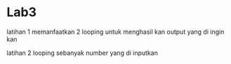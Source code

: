 # Lab3
latihan 1 memanfaatkan 2 looping untuk menghasil kan output yang di ingin kan

latihan 2 looping sebanyak number yang di inputkan
